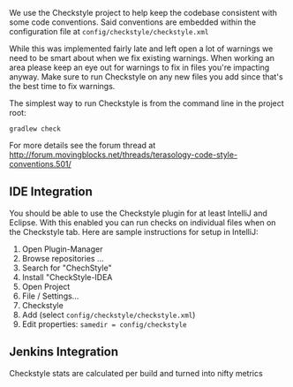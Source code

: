 We use the Checkstyle project to help keep the codebase consistent with some code conventions. Said conventions are embedded within the configuration file at `config/checkstyle/checkstyle.xml`

While this was implemented fairly late and left open a lot of warnings we need to be smart about when we fix existing warnings. When working an area please keep an eye out for warnings to fix in files you're impacting anyway. Make sure to run Checkstyle on any new files you add since that's the best time to fix warnings.

The simplest way to run Checkstyle is from the command line in the project root:

`gradlew check`

For more details see the forum thread at http://forum.movingblocks.net/threads/terasology-code-style-conventions.501/

## IDE Integration

You should be able to use the Checkstyle plugin for at least IntelliJ and Eclipse. With this enabled you can run checks on individual files when on the Checkstyle tab. Here are sample instructions for setup in IntelliJ:

1. Open Plugin-Manager
1. Browse repositories ...
1. Search for "ChechStyle"
1. Install "CheckStyle-IDEA
1. Open Project
1. File / Settings...
1. Checkstyle
1. Add (select `config/checkstyle/checkstyle.xml`)
1. Edit properties: `samedir = config/checkstyle`

## Jenkins Integration

Checkstyle stats are calculated per build and turned into nifty metrics